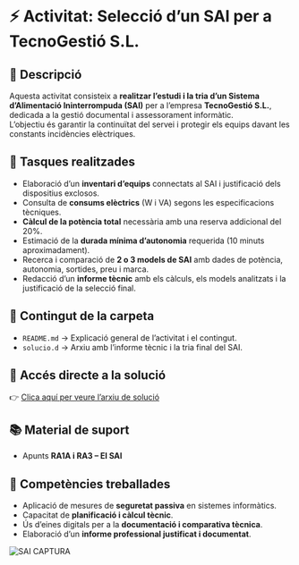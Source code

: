 # ⚡ Activitat: Selecció d’un SAI per a TecnoGestió S.L.

## 📄 Descripció
Aquesta activitat consisteix a **realitzar l’estudi i la tria d’un Sistema d’Alimentació Ininterrompuda (SAI)** per a l’empresa **TecnoGestió S.L.**, dedicada a la gestió documental i assessorament informàtic.  
L’objectiu és garantir la continuïtat del servei i protegir els equips davant les constants incidències elèctriques.


## 🧰 Tasques realitzades
- Elaboració d’un **inventari d’equips** connectats al SAI i justificació dels dispositius exclosos.  
- Consulta de **consums elèctrics** (W i VA) segons les especificacions tècniques.  
- **Càlcul de la potència total** necessària amb una reserva addicional del 20%.  
- Estimació de la **durada mínima d’autonomia** requerida (10 minuts aproximadament).  
- Recerca i comparació de **2 o 3 models de SAI** amb dades de potència, autonomia, sortides, preu i marca.  
- Redacció d’un **informe tècnic** amb els càlculs, els models analitzats i la justificació de la selecció final.


## 💾 Contingut de la carpeta
- `README.md` → Explicació general de l’activitat i el contingut.  
- `solucio.d` → Arxiu amb l’informe tècnic i la tria final del SAI.  


## 🔗 Accés directe a la solució
👉 [Clica aquí per veure l’arxiu de solució](./solucio.d)


## 📚 Material de suport
- Apunts **RA1A i RA3 – El SAI**


## 🧩 Competències treballades
- Aplicació de mesures de **seguretat passiva** en sistemes informàtics.  
- Capacitat de **planificació i càlcul tècnic**.  
- Ús d’eines digitals per a la **documentació i comparativa tècnica**.  
- Elaboració d’un **informe professional justificat i documentat**.


![SAI CAPTURA](/img/SAI%CAPTURA.png)
